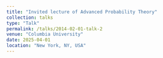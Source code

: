 ```yaml
---
title: "Invited lecture of Advanced Probability Theory"
collection: talks
type: "Talk"
permalink: /talks/2014-02-01-talk-2
venue: "Columbia University"
date: 2025-04-01
location: "New York, NY, USA"
---
```

